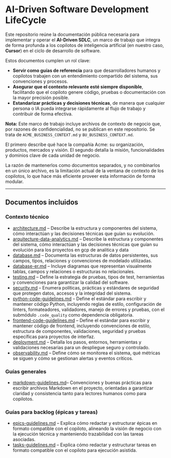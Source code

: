 # AI-Driven Software Development LifeCycle

Este repositorio reúne la documentación pública necesaria para implementar y operar el **AI-Driven
SDLC**, un marco de trabajo que integra de forma profunda a los copilotos de inteligencia artificial
(en nuestro caso, **Cursor**) en el ciclo de desarrollo de software.

Estos documentos cumplen un rol clave:

- **Servir como guías de referencia** para que desarrolladores humanos y copilotos trabajen con un
  entendimiento compartido del sistema, sus convenciones y procesos.
- **Asegurar que el contexto relevante esté siempre disponible**, facilitando que el copiloto genere
  código, pruebas o documentación con la mayor precisión posible.
- **Estandarizar prácticas y decisiones técnicas**, de manera que cualquier persona o IA pueda
  integrarse rápidamente al flujo de trabajo y contribuir de forma efectiva.

**Nota:** Este marco de trabajo incluye archivos de contexto de negocio que, por razones de
confidencialidad, no se publican en este repositorio. Se trata de `ACME_BUSINESS_CONTEXT.md` y
`BU_BUSINESS_CONTEXT.md`.

El primero describe qué hace la compañía Acme: su organización, productos, mercados y visión. El
segundo detalla la misión, funcionalidades y dominios clave de cada unidad de negocio.

La razón de mantenerlos como documentos separados, y no combinarlos en un único archivo, es la
limitación actual de la ventana de contexto de los copilotos, lo que hace más eficiente proveer esta
información de forma modular.

---

## Documentos incluidos

### Contexto técnico

- [architecture.md](architecture.md) – Describe la estructura y componentes del sistema, cómo
  interactúan y las decisiones técnicas que guían su evolución.
- [arquitecture-data-analytics.md](arquitecture-data-analytics.md) – Describe la estructura y componentes del sistema, cómo
  interactúan y las decisiones técnicas que guían su evolución para los proyectos en gcp de analitica y data
- [database.md](database.md) – Documenta las estructuras de datos persistentes, sus campos, tipos,
  relaciones y convenciones de modelado utilizadas.
- [database-er.md](database-er.md) – Incluye diagramas que representan visualmente tablas, campos y
  relaciones o estructuras no relacionales.
- [testing.md](testing.md) – Define la estrategia de pruebas, tipos de test, herramientas y
  convenciones para garantizar la calidad del software.
- [security.md](security.md) – Enumera políticas, prácticas y estándares de seguridad que protegen
  datos, accesos y la integridad del sistema.
- [python-code-guidelines.md](python-code-guidelines.md) – Define el estándar para escribir y
  mantener código Python, incluyendo reglas de estilo, configuración de linters, formateadores,
  validadores, manejo de errores y pruebas, con el submódulo `.code_quality` como dependencia
  obligatoria.
- [frontend-code-guidelines.md](frontend-code-guidelines.md) – Define el estándar para escribir y
  mantener código de frontend, incluyendo convenciones de estilo, estructura de componentes,
  validaciones, seguridad y pruebas específicas para proyectos de interfaz.
- [deployment.md](deployment.md) – Detalla los pasos, entornos, herramientas y validaciones
  necesarias para un despliegue seguro y controlado.
- [observability.md](observability.md) – Define cómo se monitorea el sistema, qué métricas se siguen
  y cómo se gestionan alertas y eventos críticos.

### Guías generales

- [markdown-guidelines.md](markdown-guidelines.md)– Convenciones y buenas prácticas para escribir
  archivos Markdown en el proyecto, orientadas a garantizar claridad y consistencia tanto para
  lectores humanos como para copilotos.

### Guías para backlog (épicas y tareas)

- [epics-guidelines.md](epics-guidelines.md) – Explica cómo redactar y estructurar épicas en formato
  compatible con el copiloto, alineando la visión de negocio con la ejecución técnica y manteniendo
  trazabilidad con las tareas asociadas.
- [tasks-guidelines.md](tasks-guidelines.md) – Explica cómo redactar y estructurar tareas en formato
  compatible con el copiloto para ejecución asistida.
